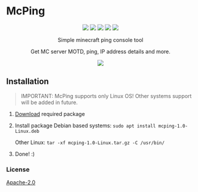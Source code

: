 # McPing

  
  <p align="center">
	  <img src="https://github.com/urFate/McPing/actions/workflows/go.yml/badge.svg">
	  <img src="https://img.shields.io/github/issues/urFate/McPing">
	  <img src=https://img.shields.io/github/forks/urFate/McPing>
	  <img src=https://img.shields.io/github/stars/urFate/McPing>
	  <img src=https://img.shields.io/github/license/urFate/McPing>
  </p>
<p align="center">
Simple minecraft ping console tool
</p>
<p align="center">
Get MC server MOTD, ping, IP address details and more.
</p>
<p align="center">
	<img src="https://media.giphy.com/media/w639pY39yNXXf1mTxF/giphy.gif">
</p>

## Installation

> IMPORTANT: McPing supports only Linux OS! Other systems support will be added in future.

 1. [Download](https://github.com/urFate/McPing/releases/latest) required package
 2. Install package
	 Debian based systems:
	 `sudo apt install mcping-1.0-Linux.deb`
	 
	 Other Linux:
	 `tar -xf mcping-1.0-Linux.tar.gz -C /usr/bin/`
3. Done! :)

### License
[Apache-2.0](https://github.com/urFate/McPing/blob/master/LICENSE)
